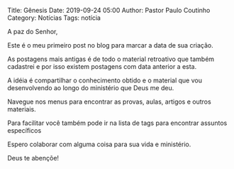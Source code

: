 Title: Gênesis
Date: 2019-09-24 05:00
Author: Pastor Paulo Coutinho
Category: Notícias
Tags: notícia

A paz do Senhor,

Este é o meu primeiro post no blog para marcar a data de sua criação.

As postagens mais antigas é de todo o material retroativo que também cadastrei e por isso existem postagens com data anterior a esta.

A idéia é compartilhar o conhecimento obtido e o material que vou desenvolvendo ao longo do ministério que Deus me deu.

Navegue nos menus para encontrar as provas, aulas, artigos e outros materiais.

Para facilitar você também pode ir na lista de tags para encontrar assuntos específicos

Espero colaborar com alguma coisa para sua vida e ministério.

Deus te abençõe!